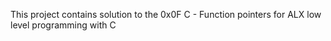This project contains solution to the 0x0F C - Function pointers for ALX low level programming with C
